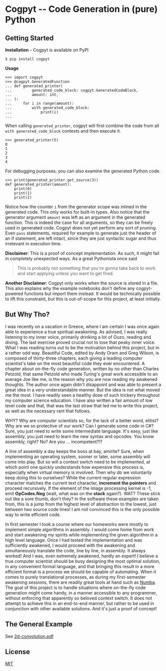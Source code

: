 # Cogpyt -- Code Generation in (pure) Python


## Getting Started


**Installation** - Cogpyt is available on PyPI

```shell
$ pip install cogpyt
```

**Usage**
```pycon
>>> import cogpyt
>>> @cogpyt.GeneratedFunction
... def generated_printer(
...         generated_code_block: cogpyt.GeneratedCodeBlock,
...         amount: int,
... ):
...     for i in range(amount):
...         with generated_code_block:
...             print(i)
...
```

When calling `generated_printer`, cogpyt will first combine the code from
all `with generated_code_block` contexts and then execute it.

```pycon
>>> generated_printer(5)
0
1
2
3
4
```

For debugging purposes, you can also examine the generated Python code.

```pycon
>>> print(generated_printer.get_source(3))
def generated_printer(amount):
    print(0)
    print(1)
    print(2)
```

Notice how the counter `i` from the generator scope was inlined in the generated code.
This only works for built-in types. Also notice that the generator argument `amount`
was left as an argument in the generated function. This is indeed the case for
all arguments, so they can be freely used in generated code. 
Cogpyt does not yet perform any sort of pruning. Even `pass` statements, required
for example to generate just the header of an if statement, are left intact, since
they are just syntactic sugar and thus irrelevant in execution time.

**Disclaimer**: This is a proof of concept implementation. As such, it might fail in
completely unexpected ways. As a great Pythonista once said
> This is probably not something 
> that you're gonna take back to work and start applying unless you want to get fired. 

**Another Disclaimer**: Cogpyt only works when the source is stored in a file. 
This also explains why the example notebooks don't define any cogpyt-powered functions
but import them instead. It would be technically possible to lift this
constraint, but this is out-of-scope for this project, at least initially.

## But Why Tho?

I was recently on a vacation in Greece, where I am certain I was once again able
to experience a true spiritual awakening. As advised, I was really 
listening to my inner voice, primarily drinking a lot of Ouzo, reading and diving. 
The last exercise proved crucial not to lose that pesky inner voice.
What I was reading turns out to be the motivation behind this project, but in
a rather odd way. Beautiful Code, edited by Andy Oram and Greg Wilson, is composed of
thirty-three chapters, each giving a leading computer scientist's
take on the most beautiful code they ever encountered.
A chapter about on-the-fly code generation, written by no other than Charles Petzold,
that same Petzold who made Turing's great work accessible to an average
Joe like me, is the reason why you are now reading my awakened thoughts.
The author once again didn't disappoint and was able to present a
great idea in a very understandable manner. But the idea is not what moved me
the most. I have readily seen a healthy dose of such trickery throughout my computer
science education. I have also written a fair amount of low level code and that, that
was the last straw that led me to write this project, as well as the necessary rant that follows.

WHY? Why are computer scientists so, for the lack of a better word, elitist?
Why are we so protective of our work? Can I generate some code in C#? Sure, you
just need to write some intermediate language. It's easy, just like assembly,
you just need to learn the new syntax and opcodes. You know assembly, right?
No? Are you ... incompetent?!?

A line of assembly a day keeps the boss at bay, amirite? 
Sure, when implementing an operating system, sooner or later, 
some assembly will come into play. But so will a context switch need to be
implemented, at which point one quickly understands how expensive this process
is, especially when virtual memory is involved. Then why do we voluntarily keep
doing this to ourselves? While the current regular expression character matches the current
text character, **increment the pointers** and proceed recursively.
If the element of the image processing kernel is -1, emit **OpCodes.Neg** 
(wait, what was on the **stack** again?). WAT? These stick out like a sore thumb, don't they?
In the software these examples are taken from, this is a jump from the highest level of
abstraction to the lowest, just between two source code lines!
I am not convinced this is the only possible way to write efficient code.

In first semester I took a course where our homeworks were mostly to
implement simple algorithms in assembly. I would come home from
work and start awakening my spirits while implementing the given algorithm
in a high level language. Once I had tested the implementation
and was sufficiently awakened, I would proceed with the awakening
and simultaneously translate the code, line by line, in assembly. 
It always worked! And I was, even extremely awakened, hardly an expert!
I believe a true computer scientist should be busy designing the
most optimal solution, in any convenient formal language, and that bringing
this result in a more efficient format is a process we should 
be capable of automating. When it comes to purely translational
processes, as during my first-semester awakening sessions,
there are readily great tools at hand such as 
[Numba](https://numba.pydata.org/). The goal of this project
is to handle situations where on-the-fly code generation 
might come handy, in a manner accessible to any programmer,
without enforcing that apparently so beloved context switch.
It does not attempt to achieve this in an end-to-end manner,
but rather to be used in conjunction with other available solutions.
And it's just a proof of concept!

## The General Example

See [2d-convolution.pdf](examples/2d-convolution.pdf)

## License

[MIT](LICENSE)
